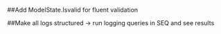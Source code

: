 ##Add ModelState.Isvalid for fluent validation

##Make all logs structured -> run logging queries in SEQ and see results
